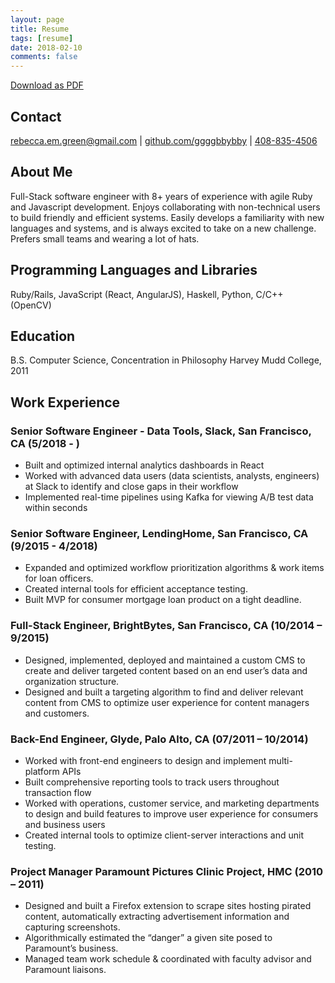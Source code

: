 ```yaml
---
layout: page
title: Resume
tags: [resume]
date: 2018-02-10
comments: false
---
```


<a class="btn zoombtn" href="/assets/files/Resume-Rebecca-Green.pdf">
Download as PDF
</a>

## Contact
[rebecca.em.green@gmail.com](mailto:rebecca.em.green@gmail.com) | [github.com/ggggbbybby](https://github.com/ggggbbybby) | [408-835-4506](tel:14088354506) 

## About Me
Full-Stack software engineer with 8+ years of experience with agile Ruby and Javascript
development. Enjoys collaborating with non-technical users to build friendly and efficient
systems. Easily develops a familiarity with new languages and systems, and is always excited to
take on a new challenge. Prefers small teams and wearing a lot of hats.

## Programming Languages and Libraries
Ruby/Rails, JavaScript (React, AngularJS), Haskell, Python, C/C++ (OpenCV)

## Education
B.S. Computer Science, Concentration in Philosophy Harvey Mudd College, 2011

## Work Experience

### Senior Software Engineer - Data Tools, Slack, San Francisco, CA (5/2018 - )
 * Built and optimized internal analytics dashboards in React
 * Worked with advanced data users (data scientists, analysts, engineers) at Slack to identify and close gaps in their workflow
 * Implemented real-time pipelines using Kafka for viewing A/B test data within seconds

### Senior Software Engineer, LendingHome, San Francisco, CA (9/2015 - 4/2018)
* Expanded and optimized workflow prioritization algorithms & work items for loan officers.
* Created internal tools for efficient acceptance testing.
* Built MVP for consumer mortgage loan product on a tight deadline.

### Full-Stack Engineer, BrightBytes, San Francisco, CA (10/2014 – 9/2015)
* Designed, implemented, deployed and maintained a custom CMS to create and deliver
targeted content based on an end user’s data and organization structure.
* Designed and built a targeting algorithm to find and deliver relevant content from CMS to
optimize user experience for content managers and customers.

### Back-End Engineer, Glyde, Palo Alto, CA (07/2011 – 10/2014)
* Worked with front-end engineers to design and implement multi-platform APIs
* Built comprehensive reporting tools to track users throughout transaction flow
* Worked with operations, customer service, and marketing departments to design
and build features to improve user experience for consumers and business users
* Created internal tools to optimize client-server interactions and unit testing.

### Project Manager Paramount Pictures Clinic Project, HMC (2010 – 2011)
* Designed and built a Firefox extension to scrape sites hosting pirated content,
automatically extracting advertisement information and capturing screenshots.
* Algorithmically estimated the “danger” a given site posed to Paramount’s business.
* Managed team work schedule & coordinated with faculty advisor and Paramount liaisons.
